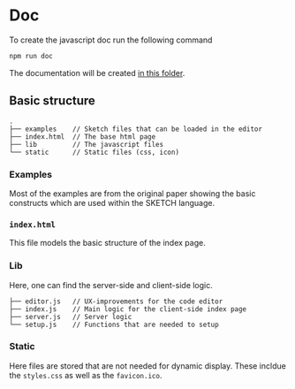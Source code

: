 # Doc

To create the javascript doc run the following command

```bash
npm run doc
```

The documentation will be created [in this folder](generated).

## Basic structure

```
.
├── examples    // Sketch files that can be loaded in the editor
├── index.html  // The base html page
├── lib         // The javascript files
└── static      // Static files (css, icon)
```

### Examples
Most of the examples are from the original paper showing the basic constructs which are used within the SKETCH language.

### `index.html`
This file models the basic structure of the index page.

### Lib
Here, one can find the server-side and client-side logic.

```
├── editor.js   // UX-improvements for the code editor
├── index.js    // Main logic for the client-side index page
├── server.js   // Server logic
└── setup.js    // Functions that are needed to setup
```

### Static
Here files are stored that are not needed for dynamic display. These incldue the `styles.css` as well as the `favicon.ico`.

